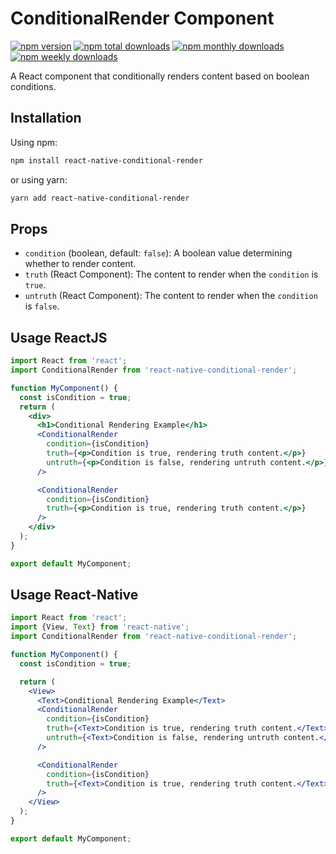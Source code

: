 # ConditionalRender Component

[![npm version](https://badge.fury.io/js/react-native-conditional-render.svg)](http://badge.fury.io/js/react-native-conditional-render)
[![npm total downloads](https://img.shields.io/npm/dt/react-native-conditional-render.svg)](https://img.shields.io/npm/dt/react-native-conditional-render.svg)
[![npm monthly downloads](https://img.shields.io/npm/dm/react-native-conditional-render.svg)](https://img.shields.io/npm/dm/react-native-conditional-render.svg)
[![npm weekly downloads](https://img.shields.io/npm/dw/react-native-conditional-render.svg)](https://img.shields.io/npm/dw/react-native-conditional-render.svg)

A React component that conditionally renders content based on boolean conditions.

## Installation

Using npm:

```bash
npm install react-native-conditional-render
```
or using yarn:
```bash
yarn add react-native-conditional-render
```



## Props

- `condition` (boolean, default: `false`): A boolean value determining whether to render content.
- `truth` (React Component): The content to render when the `condition` is `true`.
- `untruth` (React Component): The content to render when the `condition` is `false`.

## Usage ReactJS

```jsx
import React from 'react';
import ConditionalRender from 'react-native-conditional-render';

function MyComponent() {
  const isCondition = true;
  return (
    <div>
      <h1>Conditional Rendering Example</h1>
      <ConditionalRender
        condition={isCondition}
        truth={<p>Condition is true, rendering truth content.</p>}
        untruth={<p>Condition is false, rendering untruth content.</p>}
      />

      <ConditionalRender
        condition={isCondition}
        truth={<p>Condition is true, rendering truth content.</p>}
      />
    </div>
  );
}

export default MyComponent;
```

## Usage React-Native

```jsx
import React from 'react';
import {View, Text} from 'react-native';
import ConditionalRender from 'react-native-conditional-render';

function MyComponent() {
  const isCondition = true;

  return (
    <View>
      <Text>Conditional Rendering Example</Text>
      <ConditionalRender
        condition={isCondition}
        truth={<Text>Condition is true, rendering truth content.</Text>}
        untruth={<Text>Condition is false, rendering untruth content.</Text>}
      />

      <ConditionalRender
        condition={isCondition}
        truth={<Text>Condition is true, rendering truth content.</Text>}
      />
    </View>
  );
}

export default MyComponent;
